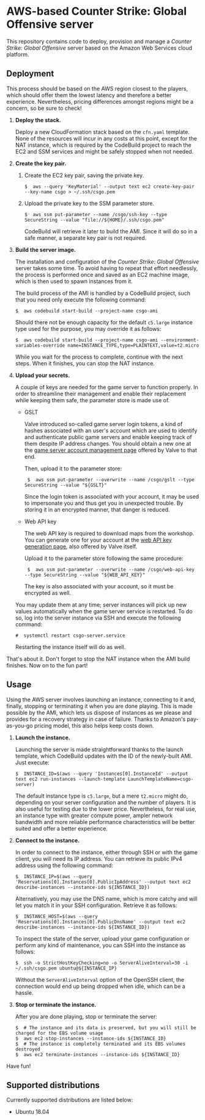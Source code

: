 AWS-based Counter Strike: Global Offensive server
================================================================================

This repository contains code to deploy, provision and manage a _Counter Strike: Global Offensive_ server based on the Amazon Web Services cloud platform.




Deployment
--------------------------------------------------------------------------------

This process should be based on the AWS region closest to the players, which should offer them the lowest latency and therefore a better experience. Nevertheless, pricing differences amongst regions might be a concern, so be sure to check!

 1.  **Deploy the stack.**
 
     Deploy a new CloudFormation stack based on the `cfn.yaml` template. None of the resources will incur in any costs at this point, except for the NAT instance, which is required by the CodeBuild project to reach the EC2 and SSM services and might be safely stopped when not needed.
 
 2.  **Create the key pair.**
 
     1.  Create the EC2 key pair, saving the private key.
     
             $  aws --query 'KeyMaterial' --output text ec2 create-key-pair --key-name csgo > ~/.ssh/csgo.pem
     
     2.  Upload the private key to the SSM parameter store.
     
             $  aws ssm put-parameter --name /csgo/ssh-key --type SecureString --value "file://${HOME}/.ssh/csgo.pem"
         
         CodeBuild will retrieve it later to build the AMI. Since it will do so in a safe manner, a separate key pair is not required.
 
 3.  **Build the server image.**
 
     The installation and configuration of the _Counter Strike: Global Offensive_ server takes some time. To avoid having to repeat that effort needlessly, the process is performed once and saved as an EC2 machine image, which is then used to spawn instances from it.
     
     The build process of the AMI is handled by a CodeBuild project, such that you need only execute the following command:
     
         $  aws codebuild start-build --project-name csgo-ami
     
     Should there not be enough capacity for the default `c5.large` instance type used for the purpose, you may override it as follows:
     
         $  aws codebuild start-build --project-name csgo-ami --environment-variables-override name=INSTANCE_TYPE,type=PLAINTEXT,value=t2.micro
     
     While you wait for the process to complete, continue with the next steps. When it finishes, you can stop the NAT instance.
 
 4.  **Upload your secrets.**
 
     A couple of keys are needed for the game server to function properly. In order to streamline their management and enable their replacement while keeping them safe, the parameter store is made use of.
     
     -  GSLT
     
         Valve introduced so-called game server login tokens, a kind of hashes associated with an user's account which are used to identify and authenticate public game servers and enable keeping track of them despite IP address changes. You should obtain a new one at the [game server account management page](https://steamcommunity.com/dev/managegameservers) offered by Valve to that end.
         
         Then, upload it to the parameter store:
         
             $  aws ssm put-parameter --overwrite --name /csgo/gslt --type SecureString --value "${GSLT}"
         
         Since the login token is associated with your account, it may be used to impersonate you and thus get you in unexpected trouble. By storing it in an encrypted manner, that danger is reduced.
     
     -  Web API key
     
         The web API key is required to download maps from the workshop. You can generate one for your account at the [web API key generation page](https://steamcommunity.com/dev/apikey), also offered by Valve itself.
         
         Upload it to the parameter store following the same procedure:
         
             $  aws ssm put-parameter --overwrite --name /csgo/web-api-key --type SecureString --value "${WEB_API_KEY}"
         
         The key is also associated with your account, so it must be encrypted as well.
     
     You may update them at any time; server instances will pick up new values automatically when the game server service is restarted. To do so, log into the server instance via SSH and execute the following command:
     
         #  systemctl restart csgo-server.service
     
     Restarting the instance itself will do as well.
 
That's about it. Don't forget to stop the NAT instance when the AMI build finishes. Now on to the fun part!


Usage
--------------------------------------------------------------------------------

Using the AWS server involves launching an instance, connecting to it and, finally, stopping or terminating it when you are done playing. This is made possible by the AMI, which lets us dispose of instances as we please and provides for a recovery strategy in case of failure. Thanks to Amazon's pay-as-you-go pricing model, this also helps keep costs down.

 1.  **Launch the instance.**
 
     Launching the server is made straightforward thanks to the launch template, which CodeBuild updates with the ID of the newly-built AMI. Just execute:
     
         $  INSTANCE_ID=$(aws --query 'Instances[0].InstanceId' --output text ec2 run-instances --launch-template LaunchTemplateName=csgo-server)
     
     The default instance type is `c5.large`, but a mere `t2.micro` might do, depending on your server configuration and the number of players. It is also useful for testing due to the lower price. Nevertheless, for real use, an instance type with greater compute power, ampler network bandwidth and more reliable performance characteristics will be better suited and offer a better experience.
 
 2.  **Connect to the instance.**
 
     In order to connect to the instance, either through SSH or with the game client, you will need its IP address. You can retrieve its public IPv4 address using the following command:
     
         $  INSTANCE_IP=$(aws --query 'Reservations[0].Instances[0].PublicIpAddress' --output text ec2 describe-instances --instance-ids ${INSTANCE_ID})
     
     Alternatively, you may use the DNS name, which is more catchy and will let you match it in your SSH configuration. Retrieve it as follows:
     
         $  INSTANCE_HOST=$(aws --query 'Reservations[0].Instances[0].PublicDnsName' --output text ec2 describe-instances --instance-ids ${INSTANCE_ID})
     
     To inspect the state of the server, upload your game configuration or perform any kind of maintenance, you can SSH into the instance as follows:
     
         $  ssh -o StrictHostKeyChecking=no -o ServerAliveInterval=30 -i ~/.ssh/csgo.pem ubuntu@${INSTANCE_IP}
     
     Without the `ServerAliveInterval` option of the OpenSSH client, the connection would end up being dropped when idle, which can be a hassle.
 
 3.  **Stop or terminate the instance.**
 
     After you are done playing, stop or terminate the server:
     
         $  # The instance and its data is preserved, but you will still be charged for the EBS volume usage
         $  aws ec2 stop-instances --instance-ids ${INSTANCE_ID}
         $  # The instance is completely terminated and its EBS volumes destroyed
         $  aws ec2 terminate-instances --instance-ids ${INSTANCE_ID}

Have fun!


Supported distributions
--------------------------------------------------------------------------------

Currently supported distributions are listed below:

 -  Ubuntu 18.04
